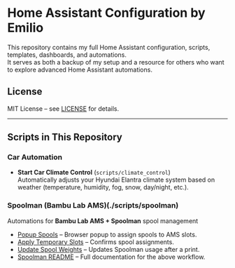 # Home Assistant Configuration by Emilio

This repository contains my full Home Assistant configuration, scripts, templates, dashboards, and automations.  
It serves as both a backup of my setup and a resource for others who want to explore advanced Home Assistant automations.

## License
MIT License – see [LICENSE](LICENSE) for details.

---
## Scripts in This Repository
### Car Automation
- **Start Car Climate Control** (`scripts/climate_control`)  
  Automatically adjusts your Hyundai Elantra climate system based on weather (temperature, humidity, fog, snow, day/night, etc.).
  
### Spoolman (Bambu Lab AMS)(./scripts/spoolman)
Automations for **Bambu Lab AMS + Spoolman** spool management

- [Popup Spools](./scripts/spoolman/popup_spools) – Browser popup to assign spools to AMS slots.  
- [Apply Temporary Slots](./scripts/spoolman/apply_tmp_slots) – Confirms spool assignments.  
- [Update Spool Weights](./scripts/spoolman/update_spool_weights) – Updates Spoolman usage after a print.  
- [Spoolman README](./scripts/spoolman/README.md) – Full documentation for the above workflow.
